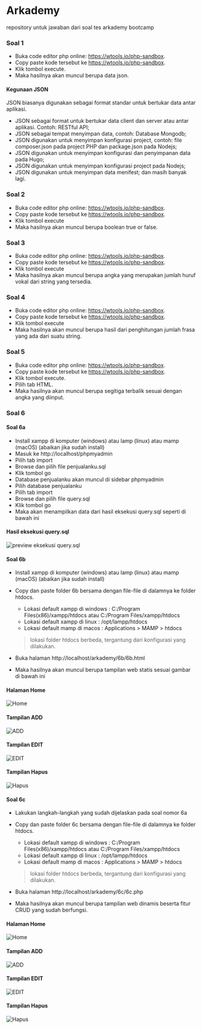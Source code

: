# Arkademy
repository untuk jawaban dari soal tes arkademy bootcamp

### Soal 1
- Buka code editor php online: https://wtools.io/php-sandbox.
- Copy paste kode tersebut ke https://wtools.io/php-sandbox.
- Klik tombol execute.
- Maka hasilnya akan muncul berupa data json.

#### Kegunaan JSON
JSON biasanya digunakan sebagai format standar untuk bertukar data antar aplikasi.

 - JSON sebagai format untuk bertukar data client dan server atau antar aplikasi. Contoh: RESTful API;
 - JSON sebagai tempat menyimpan data, contoh: Database Mongodb;
 - JSON digunakan untuk menyimpan konfigurasi project, contoh: file composer.json pada project PHP dan package.json pada Nodejs;
 - JSON digunakan untuk menyimpan konfigurasi dan penyimpanan data pada Hugo;
 - JSON digunakan untuk menyimpan konfigurasi project pada Nodejs;
 - JSON digunakan untuk menyimpan data menifest;
    dan masih banyak lagi.

### Soal 2
- Buka code editor php online: https://wtools.io/php-sandbox.
- Copy paste kode tersebut ke https://wtools.io/php-sandbox.
- Klik tombol execute
- Maka hasilnya akan muncul berupa boolean true or false.

### Soal 3
- Buka code editor php online: https://wtools.io/php-sandbox.
- Copy paste kode tersebut ke https://wtools.io/php-sandbox.
- Klik tombol execute
- Maka hasilnya akan muncul berupa angka yang merupakan jumlah huruf vokal dari string yang tersedia.

### Soal 4
- Buka code editor php online: https://wtools.io/php-sandbox.
- Copy paste kode tersebut ke https://wtools.io/php-sandbox.
- Klik tombol execute
- Maka hasilnya akan muncul berupa hasil dari penghitungan jumlah frasa yang ada dari suatu string.

### Soal 5
- Buka code editor php online: https://wtools.io/php-sandbox.
- Copy paste kode tersebut ke https://wtools.io/php-sandbox.
- Klik tombol execute.
- Pilih tab HTML.
- Maka hasilnya akan muncul berupa segitiga terbalik sesuai dengan angka yang diinput.

### Soal 6

#### Soal 6a
- Install xampp di komputer (windows) atau lamp (linux) atau mamp (macOS) (abaikan jika sudah install)
- Masuk ke http://localhost/phpmyadmin
- Pilih tab import
- Browse dan pilih file penjualanku.sql
- Klik tombol go
- Database penjualanku akan muncul di sidebar phpmyadmin
- Pilih database penjualanku
- Pilih tab import
- Browse dan pilih file query.sql
- Klik tombol go
- Maka akan menampilkan data dari hasil eksekusi query.sql seperti di bawah ini

#### Hasil eksekusi query.sql
![preview eksekusi query.sql](https://github.com/rifanid98/arkademy/blob/master/6a/query.png)

#### Soal 6b
- Install xampp di komputer (windows) atau lamp (linux) atau mamp (macOS) (abaikan jika sudah install)
- Copy dan paste folder 6b bersama dengan file-file di dalamnya ke folder htdocs.
    * Lokasi default xampp di windows : 
      C:/Program Files(x86)/xampp/htdocs
      atau
      C:/Program Files/xampp/htdocs
    * Lokasi default xampp di linux : /opt/lampp/htdocs
    * Lokasi default mamp di macos : Applications > MAMP > htdocs

    > lokasi folder htdocs berbeda, tergantung dari konfigurasi yang dilakukan.
- Buka halaman http://localhost/arkademy/6b/6b.html
- Maka hasilnya akan muncul berupa tampilan web statis sesuai gambar di bawah ini

#### Halaman Home
![Home](https://github.com/rifanid98/arkademy/blob/master/6b/screenshot/home.png)

#### Tampilan ADD
![ADD](https://github.com/rifanid98/arkademy/blob/master/6b/screenshot/add.png)

#### Tampilan EDIT
![EDIT](https://github.com/rifanid98/arkademy/blob/master/6b/screenshot/edit.png)

#### Tampilan Hapus
![Hapus](https://github.com/rifanid98/arkademy/blob/master/6b/screenshot/delete.png)

#### Soal 6c
- Lakukan langkah-langkah yang sudah dijelaskan pada soal nomor 6a
- Copy dan paste folder 6c bersama dengan file-file di dalamnya ke folder htdocs.
    * Lokasi default xampp di windows : 
      C:/Program Files(x86)/xampp/htdocs
      atau
      C:/Program Files/xampp/htdocs
    * Lokasi default xampp di linux : /opt/lampp/htdocs
    * Lokasi default mamp di macos : Applications > MAMP > htdocs

    > lokasi folder htdocs berbeda, tergantung dari konfigurasi yang dilakukan.
- Buka halaman http://localhost/arkademy/6c/6c.php
- Maka hasilnya akan muncul berupa tampilan web dinamis beserta fitur CRUD yang sudah berfungsi.

#### Halaman Home
![Home](https://github.com/rifanid98/arkademy/blob/master/6c/screenshot/home.png)

#### Tampilan ADD
![ADD](https://github.com/rifanid98/arkademy/blob/master/6c/screenshot/add.png)

#### Tampilan EDIT
![EDIT](https://github.com/rifanid98/arkademy/blob/master/6c/screenshot/edit.png)

#### Tampilan Hapus
![Hapus](https://github.com/rifanid98/arkademy/blob/master/6c/screenshot/delete.png)